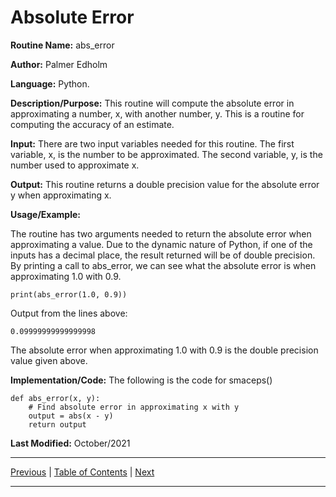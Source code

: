 # Absolute Error

**Routine Name:**           abs_error

**Author:** Palmer Edholm

**Language:** Python.

**Description/Purpose:** This routine will compute the absolute error in approximating a number, x, with another number, y. This is a routine for computing the accuracy of an estimate.

**Input:** There are two input variables needed for this routine. The first variable, x, is the number to be approximated. The second variable, y, is the number used to approximate x.

**Output:** This routine returns a double precision value for the absolute error y when approximating x.

**Usage/Example:**

The routine has two arguments needed to return the absolute error when approximating a value. Due to the dynamic nature of Python, if one of the inputs has a decimal place, the result returned will be of double precision. By printing a call to abs_error, we can see what the absolute error is when approximating 1.0 with 0.9.
```
print(abs_error(1.0, 0.9))
```
Output from the lines above:
```
0.09999999999999998
```
The absolute error when approximating 1.0 with 0.9 is the double precision value given above.

**Implementation/Code:** The following is the code for smaceps()
```
def abs_error(x, y):
    # Find absolute error in approximating x with y
    output = abs(x - y)
    return output
```
**Last Modified:** October/2021

<hr>

[Previous](dmaceps.md)
| [Table of Contents](toc/manual_toc.md)
| [Next]()

<hr>
